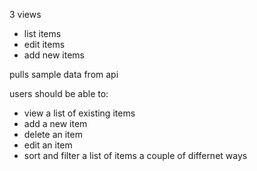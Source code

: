 3 views
- list items
- edit items
- add new items

pulls sample data from api

users should be able to:

- view a list of existing items
- add a new item
- delete an item
- edit an item
- sort and filter a list of items a couple of differnet ways
